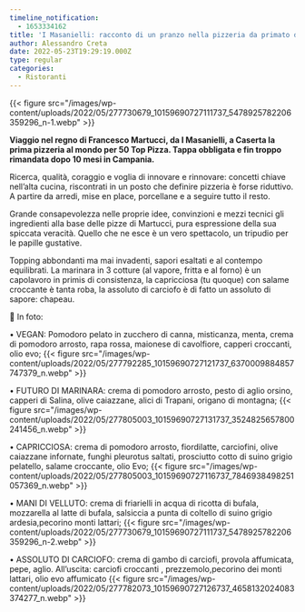 ```yaml
---
timeline_notification:
  - 1653334162
title: 'I Masanielli: racconto di un pranzo nella pizzeria da primato di Martucci'
author: Alessandro Creta
date: 2022-05-23T19:29:19.000Z
type: regular
categories:
  - Ristoranti
---
```


{{\< figure src="/images/wp-content/uploads/2022/05/277730679\_10159690727111737\_5478925782206359296\_n-1.webp" >}}

**Viaggio nel regno di Francesco Martucci, da I Masanielli, a Caserta la prima pizzeria al mondo per 50 Top Pizza. Tappa obbligata e fin troppo rimandata dopo 10 mesi in Campania.**

Ricerca, qualità, coraggio e voglia di innovare e rinnovare: concetti chiave nell’alta cucina, riscontrati in un posto che definire pizzeria è forse riduttivo. A partire da arredi, mise en place, porcellane e a seguire tutto il resto.

Grande consapevolezza nelle proprie idee, convinzioni e mezzi tecnici gli ingredienti alla base delle pizze di Martucci, pura espressione della sua spiccata veracità. Quello che ne esce è un vero spettacolo, un tripudio per le papille gustative.

Topping abbondanti ma mai invadenti, sapori esaltati e al contempo equilibrati. La marinara in 3 cotture (al vapore, fritta e al forno) è un capolavoro in primis di consistenza, la capricciosa (tu quoque) con salame croccante è tanta roba, la assoluto di carciofo è di fatto un assoluto di sapore: chapeau.

📸 In foto: 

• VEGAN: Pomodoro pelato in zucchero di canna, misticanza, menta, crema di pomodoro arrosto, rapa rossa, maionese di cavolfiore, capperi croccanti, olio evo;
{{\< figure src="/images/wp-content/uploads/2022/05/277792285\_10159690727121737\_6370009884857747379\_n.webp" >}}

• FUTURO DI MARINARA: crema di pomodoro arrosto, pesto di aglio orsino, capperi di Salina, olive caiazzane, alici di Trapani, origano di montagna;
{{\< figure src="/images/wp-content/uploads/2022/05/277805003\_10159690727131737\_3524825657800241456\_n.webp" >}}

• CAPRICCIOSA: crema di pomodoro arrosto, fiordilatte, carciofini, olive caiazzane infornate, funghi pleurotus saltati, prosciutto cotto di suino grigio pelatello, salame croccante, olio Evo;
{{\< figure src="/images/wp-content/uploads/2022/05/277805003\_10159690727116737\_7846938498251057369\_n.webp" >}}

• MANI DI VELLUTO: crema di friarielli in acqua di ricotta di bufala, mozzarella al latte di bufala, salsiccia a punta di coltello di suino grigio ardesia,pecorino monti lattari;
{{\< figure src="/images/wp-content/uploads/2022/05/277730679\_10159690727111737\_5478925782206359296\_n-2.webp" >}}

• ASSOLUTO DI CARCIOFO: crema di gambo di carciofi, provola affumicata, pepe, aglio. All’uscita: carciofi croccanti , prezzemolo,pecorino dei monti lattari, olio evo affumicato
{{\< figure src="/images/wp-content/uploads/2022/05/277782073\_10159690727126737\_4658132024083374277\_n.webp" >}}
